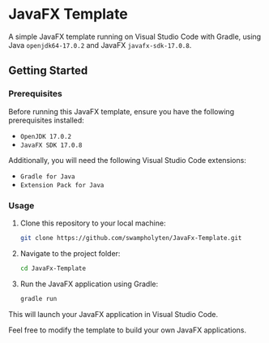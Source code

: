 # JavaFX Template

A simple JavaFX template running on Visual Studio Code with Gradle, using Java `openjdk64-17.0.2` and JavaFX `javafx-sdk-17.0.8`.

## Getting Started

### Prerequisites

Before running this JavaFX template, ensure you have the following prerequisites installed:

- `OpenJDK 17.0.2`
- `JavaFX SDK 17.0.8`

Additionally, you will need the following Visual Studio Code extensions:

- `Gradle for Java`
- `Extension Pack for Java`

### Usage

1. Clone this repository to your local machine:

   ```bash
   git clone https://github.com/swampholyten/JavaFx-Template.git
   ```

2. Navigate to the project folder:

   ```bash
   cd JavaFx-Template
   ```

3. Run the JavaFX application using Gradle:

   ```bash
   gradle run
   ```

This will launch your JavaFX application in Visual Studio Code.

Feel free to modify the template to build your own JavaFX applications.
